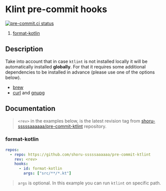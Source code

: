 # Klint pre-commit hooks

[![pre-commit.ci status](https://results.pre-commit.ci/badge/github/shoru-sssssaaaaaa/pre-commit-ktlint/main.svg)](https://results.pre-commit.ci/latest/github/shoru-sssssaaaaaa/pre-commit-ktlint/main)

1. [format-kotlin](#format-kotlin)

## Description

Take into account that in case `ktlint` is not installed locally it will be
automatically installed **globally**. For that it requires some additional
dependencies to be installed in advance (please use one of the options below).

- [brew](https://brew.sh/)
- [curl](https://curl.se/) and [gnupg](https://www.gnupg.org/)

## Documentation

<!-- markdownlint-disable-next-line MD013 -->
> `<rev>` in the examples below, is the latest revision tag from [shoru-sssssaaaaaa/pre-commit-ktlint](https://github.com/shoru-sssssaaaaaa/pre-commit-ktlint/releases)
> repository.

### format-kotlin

```yaml
repos:
  - repo: https://github.com/shoru-sssssaaaaaa/pre-commit-ktlint
    rev: <rev>
    hooks:
      - id: format-kotlin
        args: ["src/**/*.kt"]
```

> `args` is optional. In this example you can run `ktlint` on specific path.

